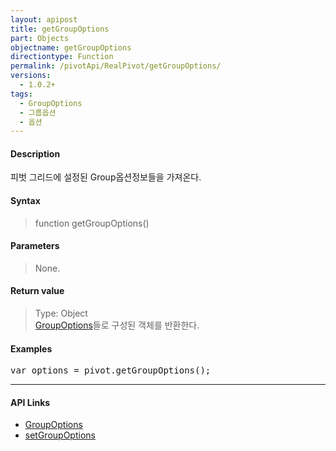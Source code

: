 ```yaml
---
layout: apipost
title: getGroupOptions
part: Objects
objectname: getGroupOptions
directiontype: Function
permalink: /pivotApi/RealPivot/getGroupOptions/
versions:
  - 1.0.2+
tags:
  - GroupOptions
  - 그룹옵션
  - 옵션
---
```



#### Description

 피벗 그리드에 설정된 Group옵션정보들을 가져온다.    

#### Syntax

> function getGroupOptions()  

#### Parameters

> None.

#### Return value

> Type: Object   
> [GroupOptions](/pivotApi/types/GroupOptions/)들로 구성된 객체를 반환한다.     

#### Examples 

<pre class="prettyprint">
var options = pivot.getGroupOptions();
</pre>

---

#### API Links

* [GroupOptions](/pivotApi/types/GroupOptions/)   
* [setGroupOptions](/pivotApi/RealPivot/setGroupOptions/)   